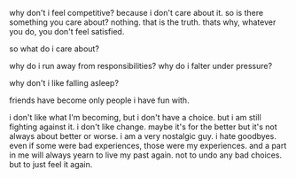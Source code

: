 why don't i feel competitive? because i don't care about it. so is there something you care about? nothing. that is the truth. thats why, whatever you do, you don't feel satisfied.

so what do i care about?

why do i run away from responsibilities? why do i falter under pressure?

why don't i like falling asleep?

friends have become only people i have fun with.


i don't like what I'm becoming, but i don't have a choice. but i am still fighting against it. i don't like change. maybe it's for the better but it's not always about better or worse. i am a very nostalgic guy. i hate goodbyes. even if some were bad experiences, those were my experiences. and a part in me will always yearn to live my past again. not to undo any bad choices. but to just feel it again.